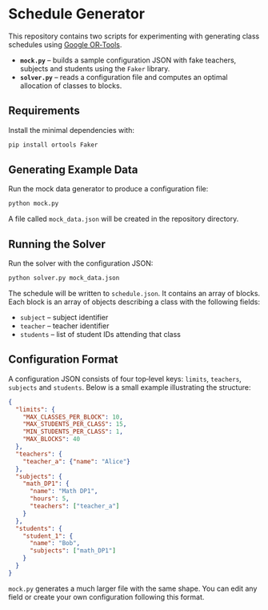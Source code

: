 # Schedule Generator

This repository contains two scripts for experimenting with generating class schedules using [Google OR‑Tools](https://developers.google.com/optimization/).

* **`mock.py`** – builds a sample configuration JSON with fake teachers, subjects and students using the `Faker` library.
* **`solver.py`** – reads a configuration file and computes an optimal allocation of classes to blocks.

## Requirements

Install the minimal dependencies with:

```bash
pip install ortools Faker
```

## Generating Example Data

Run the mock data generator to produce a configuration file:

```bash
python mock.py
```

A file called `mock_data.json` will be created in the repository directory.

## Running the Solver

Run the solver with the configuration JSON:

```bash
python solver.py mock_data.json
```

The schedule will be written to `schedule.json`. It contains an array of blocks. Each block is an array of objects describing a class with the following fields:

- `subject` – subject identifier
- `teacher` – teacher identifier
- `students` – list of student IDs attending that class

## Configuration Format

A configuration JSON consists of four top‑level keys: `limits`, `teachers`, `subjects` and `students`. Below is a small example illustrating the structure:

```json
{
  "limits": {
    "MAX_CLASSES_PER_BLOCK": 10,
    "MAX_STUDENTS_PER_CLASS": 15,
    "MIN_STUDENTS_PER_CLASS": 1,
    "MAX_BLOCKS": 40
  },
  "teachers": {
    "teacher_a": {"name": "Alice"}
  },
  "subjects": {
    "math_DP1": {
      "name": "Math DP1",
      "hours": 5,
      "teachers": ["teacher_a"]
    }
  },
  "students": {
    "student_1": {
      "name": "Bob",
      "subjects": ["math_DP1"]
    }
  }
}
```

`mock.py` generates a much larger file with the same shape. You can edit any field or create your own configuration following this format.
